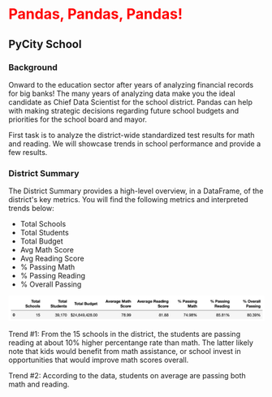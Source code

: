# <font color="red">Pandas, Pandas, Pandas!</font>

## PyCity School

### Background

Onward to the education sector after years of analyzing financial records for big banks! The many years of analyzing data make you the ideal candidate as Chief Data Scientist for the school district. Pandas can help with making strategic decisions regarding future school budgets and priorities for the school board and mayor.

First task is to analyze the district-wide standardized test results for math and reading. We will showcase trends in school performance and provide a few results. 

### District Summary

The District Summary provides a high-level overview, in a DataFrame, of the district's key metrics. You will find the following metrics and interpreted trends below:

* Total Schools
* Total Students
* Total Budget
* Avg Math Score
* Avg Reading Score
* % Passing Math
* % Passing Reading
* % Overall Passing

![District Summary Table](./Images/District_Summary.png)

Trend #1: From the 15 schools in the district, the students are passing reading at about 10% higher percentange rate than math. The latter likely note that kids would benefit from math assistance, or school invest in opportunities that would improve math scores overall. 

Trend #2: According to the data, students on average are passing both math and reading. 
